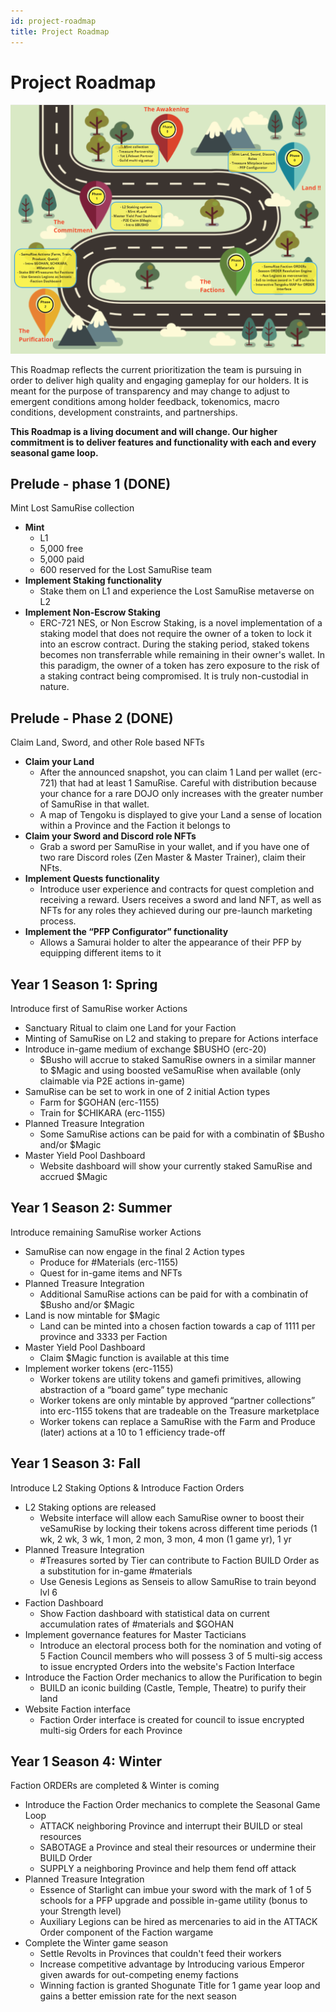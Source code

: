 ```yaml
---
id: project-roadmap
title: Project Roadmap
---
```


# Project Roadmap

![Roadmap](/assets/images/roadmap.png)

This Roadmap reflects the current prioritization the team is pursuing in order to deliver high quality and engaging gameplay for our holders. It is meant for the purpose of transparency and may change to adjust to emergent conditions among holder feedback, tokenomics, macro conditions, development constraints, and partnerships.

**This Roadmap is a living document and will change. Our higher commitment is to deliver features and functionality with each and every seasonal game loop.**

## Prelude - phase 1 (DONE)

Mint Lost SamuRise collection

* **Mint** 
  * L1
  * 5,000 free
  * 5,000 paid
  * 600 reserved for the Lost SamuRise team
* **Implement Staking functionality**  
  * Stake them on L1 and experience the Lost SamuRise metaverse on L2
* **Implement Non-Escrow Staking**
  * ERC-721 NES, or Non Escrow Staking, is a novel implementation of a staking model that does not require the owner of a token to lock it into an escrow contract.
  During the staking period, staked tokens becomes non transferrable while remaining in their owner's wallet.
  In this paradigm, the owner of a token has zero exposure to the risk of a staking contract being compromised. It is truly non-custodial in nature.

## Prelude - Phase 2 (DONE)

Claim Land, Sword, and other Role based NFTs

* **Claim your Land**
  * After the announced snapshot, you can claim 1 Land per wallet (erc-721) that had at least 1 SamuRise. Careful with distribution because your chance for a rare DOJO only increases with the greater number of SamuRise in that wallet.
  * A map of Tengoku is displayed to give your Land a sense of location within a Province and the Faction it belongs to
* **Claim your Sword and Discord role NFTs**
  * Grab a sword per SamuRise in your wallet, and if you have one of two rare Discord roles (Zen Master & Master Trainer), claim their NFts.
* **Implement Quests functionality**  
  * Introduce user experience and contracts for quest completion and receiving a reward. Users receives a sword and land NFT, as well as NFTs for any roles they achieved during our pre-launch marketing process.
* **Implement the “PFP Configurator” functionality**  
  * Allows a Samurai holder to alter the appearance of their PFP by equipping different items to it
  
## Year 1 Season 1: Spring

Introduce first of SamuRise worker Actions

* Sanctuary Ritual to claim one Land for your Faction
* Minting of SamuRise on L2 and staking to prepare for Actions interface
* Introduce in-game medium of exchange $BUSHO (erc-20)
  * $Busho will accrue to staked SamuRise owners in a similar manner to $Magic and using boosted veSamuRise when available (only claimable via P2E actions in-game)
* SamuRise can be set to work in one of 2 initial Action types
  * Farm for $GOHAN (erc-1155)
  * Train for $CHIKARA (erc-1155)
* Planned Treasure Integration
  * Some SamuRise actions can be paid for with a combinatin of $Busho and/or $Magic
* Master Yield Pool Dashboard
  * Website dashboard will show your currently staked SamuRise and accrued $Magic

## Year 1 Season 2: Summer

Introduce remaining SamuRise worker Actions

* SamuRise can now engage in the final 2 Action types
  * Produce for #Materials (erc-1155)
  * Quest for in-game items and NFTs
* Planned Treasure Integration
  * Additional SamuRise actions can be paid for with a combinatin of $Busho and/or $Magic
* Land is now mintable for $Magic
  * Land can be minted into a chosen faction towards a cap of 1111 per province and 3333 per Faction
* Master Yield Pool Dashboard
  * Claim $Magic function is available at this time
* Implement worker tokens (erc-1155)
  * Worker tokens are utility tokens and gamefi primitives, allowing abstraction of a “board game” type mechanic
  * Worker tokens are only mintable by approved “partner collections” into erc-1155 tokens that are tradeable on the Treasure marketplace
  * Worker tokens can replace a SamuRise with the Farm and Produce (later) actions at a 10 to 1 efficiency trade-off

## Year 1 Season 3: Fall

Introduce L2 Staking Options & Introduce Faction Orders

* L2 Staking options are released
  * Website interface will allow each SamuRise owner to boost their veSamuRise by locking their tokens across different time periods (1 wk, 2 wk, 3 wk, 1 mon, 2 mon, 3 mon, 4 mon (1 game yr), 1 yr
* Planned Treasure Integration
  * #Treasures sorted by Tier can contribute to Faction BUILD Order as a substitution for in-game #materials
  * Use Genesis Legions as Senseis to allow SamuRise to train beyond lvl 6
* Faction Dashboard
  * Show Faction dashboard with statistical data on current accumulation rates of #materials and $GOHAN
* Implement governance features for Master Tacticians 
  * Introduce an electoral process both for the nomination and voting of 5 Faction Council members who will possess 3 of 5 multi-sig access to issue encrypted Orders into the website's Faction Interface
* Introduce the Faction Order mechanics to allow the Purification to begin
  * BUILD an iconic building (Castle, Temple, Theatre) to purify their land
* Website Faction interface
  * Faction Order interface is created for council to issue encrypted multi-sig Orders for each Province 

## Year 1 Season 4: Winter

Faction ORDERs are completed & Winter is coming

* Introduce the Faction Order mechanics to complete the Seasonal Game Loop
  * ATTACK neighboring Province and interrupt their BUILD or steal resources
  * SABOTAGE a Province and steal their resources or undermine their BUILD Order
  * SUPPLY a neighboring Province and help them fend off attack
* Planned Treasure Integration
  * Essence of Starlight can imbue your sword with the mark of 1 of 5 schools for a PFP upgrade and possible in-game utility (bonus to your Strength level)
  * Auxiliary Legions can be hired as mercenaries to aid in the ATTACK Order component of the Faction wargame
* Complete the Winter game season
  * Settle Revolts in Provinces that couldn't feed their workers
  * Increase competitive advantage by Introducing various Emperor given awards for out-competing enemy factions
  * Winning faction is granted Shogunate Title for 1 game year loop and gains a better emission rate for the next season
